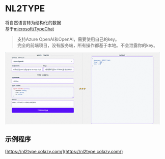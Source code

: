 # NL2TYPE
将自然语言转为结构化的数据  
基于[microsoft/TypeChat](https://github.com/microsoft/TypeChat)

>支持Azure OpenAI和OpenAI，需要使用自己的key。  
>完全的前端项目，没有服务端，所有操作都基于本地。不会泄露你的key。

![img.png](./public/img.png)

## 示例程序
[https://nl2type.colazy.com/](https://nl2type.colazy.com/)